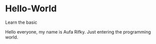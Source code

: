 # Hello-World
Learn the basic


Hello everyone, my name is Aufa Rifky. Just entering the programming world. 
